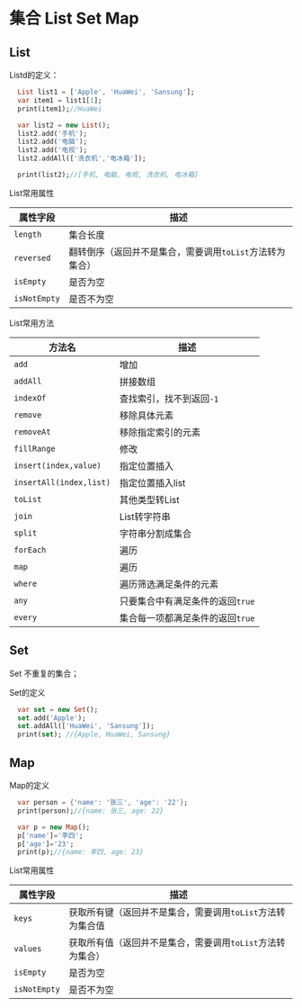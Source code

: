 # 集合 List Set Map

## List

Listd的定义：

``` dart
  List list1 = ['Apple', 'HuaWei', 'Sansung'];
  var item1 = list1[1];
  print(item1);//HuaWei
```

``` dart
  var list2 = new List();
  list2.add('手机');
  list2.add('电脑');
  list2.add('电视');
  list2.addAll(['洗衣机','电冰箱']);

  print(list2);//[手机, 电脑, 电视, 洗衣机, 电冰箱]
```

List常用属性

| 属性字段     | 描述                                                     |
| ------------ | -------------------------------------------------------- |
| `length`     | 集合长度                                                 |
| `reversed`   | 翻转倒序（返回并不是集合，需要调用`toList`方法转为集合） |
| `isEmpty`    | 是否为空                                                 |
| `isNotEmpty` | 是否不为空                                               |

List常用方法

| 方法名                  | 描述               |
| ----------------------- | ------------------ |
| `add`                   | 增加               |
| `addAll`                | 拼接数组           |
| `indexOf`               | 查找索引，找不到返回`-1`|
| `remove`                | 移除具体元素       |
| `removeAt`              | 移除指定索引的元素 |
| `fillRange`             | 修改               |
| `insert(index,value)`   | 指定位置插入       |
| `insertAll(index,list)` | 指定位置插入list   |
| `toList`                | 其他类型转List     |
| `join`                  | List转字符串       |
| `split`                 | 字符串分割成集合   |
| `forEach`               | 遍历               |
| `map`                   | 遍历               |
| `where`                 | 遍历筛选满足条件的元素|
| `any`                   |只要集合中有满足条件的返回`true`|
| `every`                   |集合每一项都满足条件的返回`true`|

## Set

Set 不重复的集合；

Set的定义

``` dart
  var set = new Set();
  set.add('Apple');
  set.addAll(['HuaWei', 'Sansung']);
  print(set); //{Apple, HuaWei, Sansung}
```

## Map

Map的定义
``` dart
  var person = {'name': '张三', 'age': '22'};
  print(person);//{name: 张三, age: 22}
```
``` dart
  var p = new Map();
  p['name']='李四';
  p['age']='23';
  print(p);//{name: 李四, age: 23}
```

List常用属性

| 属性字段     | 描述                                                     |
| ------------ | -------------------------------------------------------- |
| `keys`     | 获取所有键（返回并不是集合，需要调用`toList`方法转为集合值                                                 |
| `values`   | 获取所有值（返回并不是集合，需要调用`toList`方法转为集合） |
| `isEmpty`    | 是否为空                                                 |
| `isNotEmpty` | 是否不为空                                               |